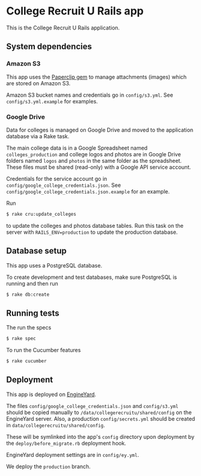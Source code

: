 # College Recruit U Rails app

This is the College Recruit U Rails application.

## System dependencies

### Amazon S3

This app uses the [Paperclip gem](https://github.com/thoughtbot/paperclip) to manage attachments (images) which are stored on Amazon S3.

Amazon S3 bucket names and credentials go in `config/s3.yml`. See `config/s3.yml.example` for examples.

### Google Drive

Data for colleges is managed on Google Drive and moved to the application database via a Rake task.

The main college data is in a Google Spreadsheet named `colleges_production` and college logos and photos are in Google Drive folders named `logos` and `photos` in the same folder as the spreadsheet. These files must be shared (read-only) with a Google API service account.

Credentials for the service account go in `config/google_college_credentials.json`. See `config/google_college_credentials.json.example` for an example.

Run

````bash
$ rake cru:update_colleges
````

to update the colleges and photos database tables. Run this task on the server with `RAILS_ENV=production` to update the production database.

## Database setup

This app uses a PostgreSQL database.

To create development and test databases, make sure PostgreSQL is running and then run

````bash
$ rake db:create
````

## Running tests

The run the specs

````bash
$ rake spec
````

To run the Cucumber features

````bash
$ rake cucumber
````

## Deployment

This app is deployed on [EngineYard](https://www.engineyard.com/).

The files `config/google_college_credentials.json` and `config/s3.yml` should be copied manually to `/data/collegerecruitu/shared/config` on the EngineYard server. Also, a production `config/secrets.yml` should be created in `data/collegerecruitu/shared/config`.

These will be symlinked into the app's `config` directory upon deployment by the `deploy/before_migrate.rb` deployment hook.

EngineYard deployment settings are in `config/ey.yml`.

We deploy the `production` branch.
